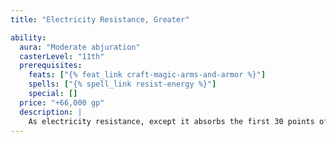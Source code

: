 ```yaml
---
title: "Electricity Resistance, Greater"

ability:
  aura: "Moderate abjuration"
  casterLevel: "11th"
  prerequisites:
    feats: ["{% feat_link craft-magic-arms-and-armor %}"]
    spells: ["{% spell_link resist-energy %}"]
    special: []
  price: "+66,000 gp"
  description: |
    As electricity resistance, except it absorbs the first 30 points of electricity damage per attack.
---
```

